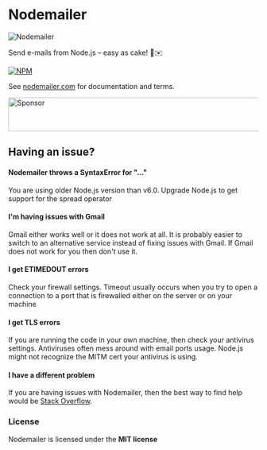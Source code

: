 # Nodemailer

![Nodemailer](https://raw.githubusercontent.com/nodemailer/nodemailer/master/assets/nm_logo_200x136.png)

Send e-mails from Node.js – easy as cake! 🍰✉️

[![NPM](https://nodei.co/npm/nodemailer.png?downloads=true&downloadRank=true&stars=true)](https://nodei.co/npm/nodemailer/)

See [nodemailer.com](https://nodemailer.com/) for documentation and terms.



<a target='_blank' rel='nofollow' href='https://app.codesponsor.io/link/riRUvXLoy7hDEa8ptqPY9cHd/nodemailer/nodemailer'>
  <img alt='Sponsor' width='888' height='68' src='https://app.codesponsor.io/embed/riRUvXLoy7hDEa8ptqPY9cHd/nodemailer/nodemailer.svg' />
</a>



## Having an issue?

#### Nodemailer throws a SyntaxError for "..."

You are using older Node.js version than v6.0. Upgrade Node.js to get support for the spread operator

#### I'm having issues with Gmail

Gmail either works well or it does not work at all. It is probably easier to switch to an alternative service instead of fixing issues with Gmail. If Gmail does not work for you then don't use it.

#### I get ETIMEDOUT errors

Check your firewall settings. Timeout usually occurs when you try to open a connection to a port that is firewalled either on the server or on your machine

#### I get TLS errors

If you are running the code in your own machine, then check your antivirus settings. Antiviruses often mess around with email ports usage. Node.js might not recognize the MITM cert your antivirus is using.

#### I have a different problem

If you are having issues with Nodemailer, then the best way to find help would be [Stack Overflow](https://stackoverflow.com/search?q=nodemailer).

### License

Nodemailer is licensed under the **MIT license**
